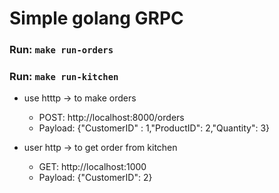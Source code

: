 # Simple golang GRPC

### Run:  `make run-orders`
### Run:  `make run-kitchen`

- use htttp -> to make orders
    + POST:  http://localhost:8000/orders
    + Payload: {"CustomerID" : 1,"ProductID": 2,"Quantity": 3}

- user http -> to get order from kitchen
    + GET: http://localhost:1000
    + Payload: {"CustomerID": 2}